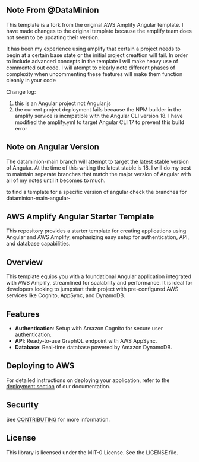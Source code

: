 ## Note From @DataMinion

This template is a fork from the original AWS Amplify Angular template. I have made changes to the original template because the amplify team does not seem to be updating their version.

It has been my experience using amplify that certain a project needs to begin at a certain base state or the initial project creattion will fail. In order to include advanced concepts in the template I will make heavy use of commented out code. I will atempt to clearly note different phases of complexity when uncommenting these features will make them function cleanly in your code

Change log:
1. this is an Angular project not Angular.js
2. the current project deployment fails because the NPM builder in the amplify service is incmpatible with the Angular CLI version 18. I have modified the amplify.yml to target Angular CLI 17 to prevent this build error

## Note on Angular Version

The dataminion-main branch will attempt to target the latest stable version of Angular. At the time of this writing the latest stable is 18. I will do my best to maintain seperate branches that match the major version of Angular with all of my notes until it becomes to much. 

to find a template for a specific version of angular check the branches for dataminion-main-angular-<Major Version>

## AWS Amplify Angular Starter Template

This repository provides a starter template for creating applications using Angular and AWS Amplify, emphasizing easy setup for authentication, API, and database capabilities.

## Overview

This template equips you with a foundational Angular application integrated with AWS Amplify, streamlined for scalability and performance. It is ideal for developers looking to jumpstart their project with pre-configured AWS services like Cognito, AppSync, and DynamoDB.

## Features

- **Authentication**: Setup with Amazon Cognito for secure user authentication.
- **API**: Ready-to-use GraphQL endpoint with AWS AppSync.
- **Database**: Real-time database powered by Amazon DynamoDB.

## Deploying to AWS

For detailed instructions on deploying your application, refer to the [deployment section](https://docs.amplify.aws/angular/start/quickstart/#deploy-a-fullstack-app-to-aws) of our documentation.

## Security

See [CONTRIBUTING](CONTRIBUTING.md#security-issue-notifications) for more information.

## License

This library is licensed under the MIT-0 License. See the LICENSE file.